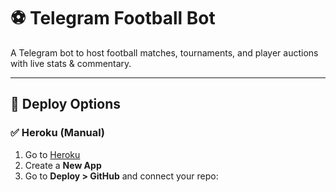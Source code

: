 # ⚽ Telegram Football Bot

A Telegram bot to host football matches, tournaments, and player auctions with live stats & commentary.

---

## 🚀 Deploy Options

### ✅ Heroku (Manual)
1. Go to [Heroku](https://dashboard.heroku.com/)
2. Create a **New App**
3. Go to **Deploy > GitHub** and connect your repo:
